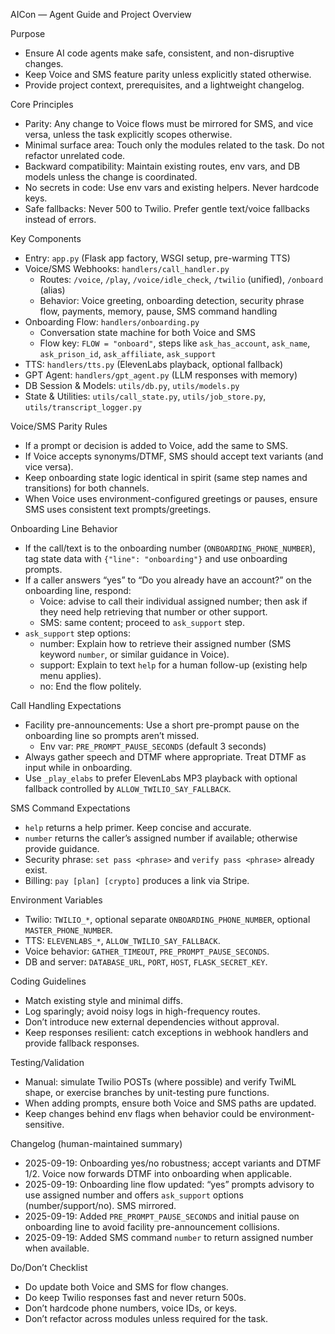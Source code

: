 AICon — Agent Guide and Project Overview

Purpose
- Ensure AI code agents make safe, consistent, and non-disruptive changes.
- Keep Voice and SMS feature parity unless explicitly stated otherwise.
- Provide project context, prerequisites, and a lightweight changelog.

Core Principles
- Parity: Any change to Voice flows must be mirrored for SMS, and vice versa, unless the task explicitly scopes otherwise.
- Minimal surface area: Touch only the modules related to the task. Do not refactor unrelated code.
- Backward compatibility: Maintain existing routes, env vars, and DB models unless the change is coordinated.
- No secrets in code: Use env vars and existing helpers. Never hardcode keys.
- Safe fallbacks: Never 500 to Twilio. Prefer gentle text/voice fallbacks instead of errors.

Key Components
- Entry: `app.py` (Flask app factory, WSGI setup, pre-warming TTS)
- Voice/SMS Webhooks: `handlers/call_handler.py`
  - Routes: `/voice`, `/play`, `/voice/idle_check`, `/twilio` (unified), `/onboard` (alias)
  - Behavior: Voice greeting, onboarding detection, security phrase flow, payments, memory, pause, SMS command handling
- Onboarding Flow: `handlers/onboarding.py`
  - Conversation state machine for both Voice and SMS
  - Flow key: `FLOW = "onboard"`, steps like `ask_has_account`, `ask_name`, `ask_prison_id`, `ask_affiliate`, `ask_support`
- TTS: `handlers/tts.py` (ElevenLabs playback, optional <Say> fallback)
- GPT Agent: `handlers/gpt_agent.py` (LLM responses with memory)
- DB Session & Models: `utils/db.py`, `utils/models.py`
- State & Utilities: `utils/call_state.py`, `utils/job_store.py`, `utils/transcript_logger.py`

Voice/SMS Parity Rules
- If a prompt or decision is added to Voice, add the same to SMS.
- If Voice accepts synonyms/DTMF, SMS should accept text variants (and vice versa).
- Keep onboarding state logic identical in spirit (same step names and transitions) for both channels.
- When Voice uses environment-configured greetings or pauses, ensure SMS uses consistent text prompts/greetings.

Onboarding Line Behavior
- If the call/text is to the onboarding number (`ONBOARDING_PHONE_NUMBER`), tag state data with `{"line": "onboarding"}` and use onboarding prompts.
- If a caller answers “yes” to “Do you already have an account?” on the onboarding line, respond:
  - Voice: advise to call their individual assigned number; then ask if they need help retrieving that number or other support.
  - SMS: same content; proceed to `ask_support` step.
- `ask_support` step options:
  - number: Explain how to retrieve their assigned number (SMS keyword `number`, or similar guidance in Voice).
  - support: Explain to text `help` for a human follow-up (existing help menu applies).
  - no: End the flow politely.

Call Handling Expectations
- Facility pre-announcements: Use a short pre-prompt pause on the onboarding line so prompts aren’t missed.
  - Env var: `PRE_PROMPT_PAUSE_SECONDS` (default 3 seconds)
- Always gather speech and DTMF where appropriate. Treat DTMF as input while in onboarding.
- Use `_play_elabs` to prefer ElevenLabs MP3 playback with optional <Say> fallback controlled by `ALLOW_TWILIO_SAY_FALLBACK`.

SMS Command Expectations
- `help` returns a help primer. Keep concise and accurate.
- `number` returns the caller’s assigned number if available; otherwise provide guidance.
- Security phrase: `set pass <phrase>` and `verify pass <phrase>` already exist.
- Billing: `pay [plan] [crypto]` produces a link via Stripe.

Environment Variables
- Twilio: `TWILIO_*`, optional separate `ONBOARDING_PHONE_NUMBER`, optional `MASTER_PHONE_NUMBER`.
- TTS: `ELEVENLABS_*`, `ALLOW_TWILIO_SAY_FALLBACK`.
- Voice behavior: `GATHER_TIMEOUT`, `PRE_PROMPT_PAUSE_SECONDS`.
- DB and server: `DATABASE_URL`, `PORT`, `HOST`, `FLASK_SECRET_KEY`.

Coding Guidelines
- Match existing style and minimal diffs.
- Log sparingly; avoid noisy logs in high-frequency routes.
- Don’t introduce new external dependencies without approval.
- Keep responses resilient: catch exceptions in webhook handlers and provide fallback responses.

Testing/Validation
- Manual: simulate Twilio POSTs (where possible) and verify TwiML shape, or exercise branches by unit-testing pure functions.
- When adding prompts, ensure both Voice and SMS paths are updated.
- Keep changes behind env flags when behavior could be environment-sensitive.

Changelog (human-maintained summary)
- 2025-09-19: Onboarding yes/no robustness; accept variants and DTMF 1/2. Voice now forwards DTMF into onboarding when applicable.
- 2025-09-19: Onboarding line flow updated: “yes” prompts advisory to use assigned number and offers `ask_support` options (number/support/no). SMS mirrored.
- 2025-09-19: Added `PRE_PROMPT_PAUSE_SECONDS` and initial pause on onboarding line to avoid facility pre-announcement collisions.
- 2025-09-19: Added SMS command `number` to return assigned number when available.

Do/Don’t Checklist
- Do update both Voice and SMS for flow changes.
- Do keep Twilio responses fast and never return 500s.
- Don’t hardcode phone numbers, voice IDs, or keys.
- Don’t refactor across modules unless required for the task.

